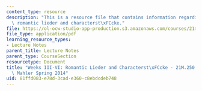 ```yaml
---
content_type: resource
description: "This is a resource file that contains information regarding weeks III-VI:\
  \ romantic lieder and characterst\xFCcke."
file: https://ol-ocw-studio-app-production.s3.amazonaws.com/courses/21m-250-beethoven-to-mahler-spring-2014/81ffd083e78d3cade360c8ebdcdeb748_MIT21M_250S14_Week_III-VI.pdf
file_type: application/pdf
learning_resource_types:
- Lecture Notes
parent_title: Lecture Notes
parent_type: CourseSection
resourcetype: Document
title: "Weeks III-VI: Romantic Lieder and Characterst\xFCcke - 21M.250 Beethoven to\
  \ Mahler Spring 2014"
uid: 81ffd083-e78d-3cad-e360-c8ebdcdeb748
---
```

